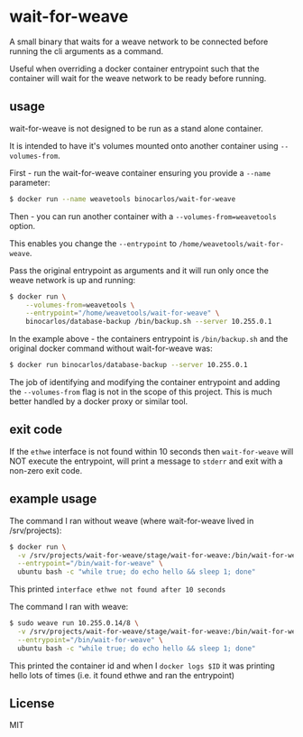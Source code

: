 # wait-for-weave

A small binary that waits for a weave network to be connected before running the cli arguments as a command.

Useful when overriding a docker container entrypoint such that the container will wait for the weave network to be ready before running.

## usage

wait-for-weave is not designed to be run as a stand alone container.

It is intended to have it's volumes mounted onto another container using `--volumes-from`.

First - run the wait-for-weave container ensuring you provide a `--name` parameter:

```bash
$ docker run --name weavetools binocarlos/wait-for-weave
```

Then - you can run another container with a `--volumes-from=weavetools` option.

This enables you change the `--entrypoint` to `/home/weavetools/wait-for-weave`.

Pass the original entrypoint as arguments and it will run only once the weave network is up and running:

```bash
$ docker run \
    --volumes-from=weavetools \
    --entrypoint="/home/weavetools/wait-for-weave" \
    binocarlos/database-backup /bin/backup.sh --server 10.255.0.1
```

In the example above - the containers entrypoint is `/bin/backup.sh` and the original docker command without wait-for-weave was:

```bash
$ docker run binocarlos/database-backup --server 10.255.0.1
```

The job of identifying and modifying the container entrypoint and adding the `--volumes-from` flag is not in the scope of this project.  This is much better handled by a docker proxy or similar tool.

## exit code

If the `ethwe` interface is not found within 10 seconds then `wait-for-weave` will NOT execute the entrypoint, will print a message to `stderr` and exit with a non-zero exit code.

## example usage

The command I ran without weave (where wait-for-weave lived in /srv/projects):

```bash
$ docker run \
  -v /srv/projects/wait-for-weave/stage/wait-for-weave:/bin/wait-for-weave \
  --entrypoint="/bin/wait-for-weave" \
  ubuntu bash -c "while true; do echo hello && sleep 1; done"
```

This printed `interface ethwe not found after 10 seconds`

The command I ran with weave:

```bash
$ sudo weave run 10.255.0.14/8 \
  -v /srv/projects/wait-for-weave/stage/wait-for-weave:/bin/wait-for-weave \
  --entrypoint="/bin/wait-for-weave" \
  ubuntu bash -c "while true; do echo hello && sleep 1; done"
```

This printed the container id and when I `docker logs $ID` it was printing hello lots of times (i.e. it found ethwe and ran the entrypoint)

## License

MIT
